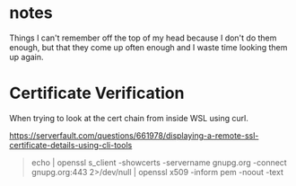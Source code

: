 # notes
Things I can't remember off the top of my head because I don't do them enough, but that they come up often enough and I waste time looking them up again.


# Certificate Verification

When trying to look at the cert chain from inside WSL using curl.

https://serverfault.com/questions/661978/displaying-a-remote-ssl-certificate-details-using-cli-tools

> echo | openssl s_client -showcerts -servername gnupg.org -connect gnupg.org:443 2>/dev/null | openssl x509 -inform pem -noout -text
